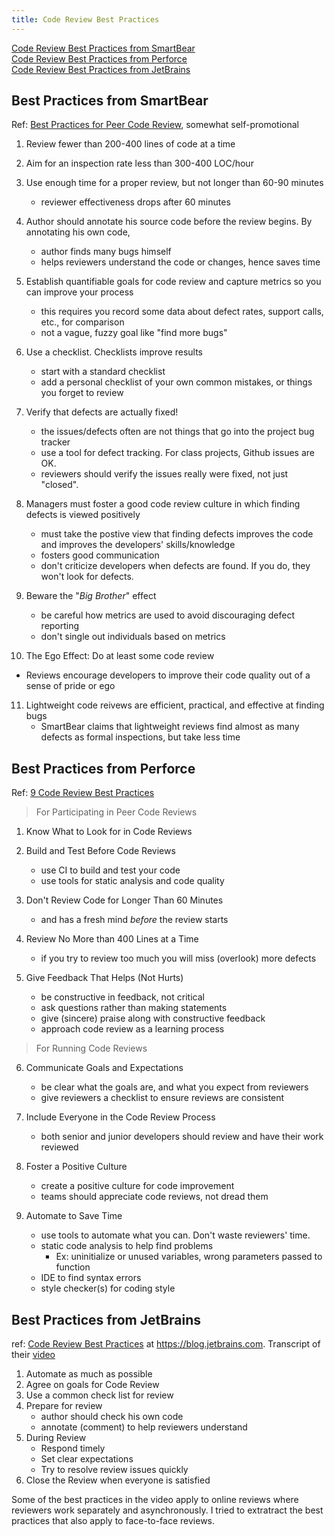 ```yaml
---
title: Code Review Best Practices
---
```


[Code Review Best Practices from SmartBear](#best-practices-from-smartbear)    
[Code Review Best Practices from Perforce](#best-practices-from-perforce)    
[Code Review Best Practices from JetBrains](#best-practices-from-jetbrains)    


## Best Practices from SmartBear

Ref: [Best Practices for Peer Code Review](https://www.kessler.de/prd/smartbear/BestPracticesForPeerCodeReview.pdf), somewhat self-promotional

1. Review fewer than 200-400 lines of code at a time

2. Aim for an inspection rate less than 300-400 LOC/hour

3. Use enough time for a proper review, but not longer than 60-90 minutes
    - reviewer effectiveness drops after 60 minutes

4. Author should annotate his source code before the review begins.
   By annotating his own code, 
   - author finds many bugs himself
   - helps reviewers understand the code or changes, hence saves time

5. Establish quantifiable goals for code review and capture metrics so you can improve your process
   - this requires you record some data about defect rates, support calls, etc., for comparison
   - not a vague, fuzzy goal like "find more bugs"

6. Use a checklist.  Checklists improve results
   - start with a standard checklist
   - add a personal checklist of your own common mistakes, or things you forget to review

7. Verify that defects are actually fixed!
   - the issues/defects often are not things that go into the project bug tracker
   - use a tool for defect tracking.  For class projects, Github issues are OK.
   - reviewers should verify the issues really were fixed, not just "closed".

8. Managers must foster a good code review culture in which finding defects is viewed positively
   - must take the postive view that finding defects improves the code and improves the developers' skills/knowledge
   - fosters good communication
   - don't criticize developers when defects are found. If you do, they won't look for defects.

9. Beware the "*Big Brother*" effect
   - be careful how metrics are used to avoid discouraging defect reporting
   - don't single out individuals based on metrics

10. The Ego Effect: Do at least some code review
   - Reviews encourage developers to improve their code quality out of a sense of pride or ego

11. Lightweight code reivews are efficient, practical, and effective at finding bugs
    - SmartBear claims that lightweight reviews find almost as many defects as formal inspections, but take less time

## Best Practices from Perforce

Ref: [9 Code Review Best Practices](https://www.perforce.com/blog/qac/9-code-review-best-practices)

> For Participating in Peer Code Reviews

1. Know What to Look for in Code Reviews

2. Build and Test Before Code Reviews
   - use CI to build and test your code
   - use tools for static analysis and code quality

3. Don't Review Code for Longer Than 60 Minutes
   - and has a fresh mind *before* the review starts

4. Review No More than 400 Lines at a Time
   - if you try to review too much you will miss (overlook) more defects

5. Give Feedback That Helps (Not Hurts)
   - be constructive in feedback, not critical
   - ask questions rather than making statements
   - give (sincere) praise along with constructive feedback
   - approach code review as a learning process

> For Running Code Reviews

6. Communicate Goals and Expectations
   - be clear what the goals are, and what you expect from reviewers
   - give reviewers a checklist to ensure reviews are consistent

7. Include Everyone in the Code Review Process
   - both senior and junior developers should review and have their work reviewed

8. Foster a Positive Culture
   - create a positive culture for code improvement
   - teams should appreciate code reviews, not dread them

9. Automate to Save Time
   - use tools to automate what you can. Don't waste reviewers' time.
   - static code analysis to help find problems
       * Ex: uninitialize or unused variables, wrong parameters passed to function
   - IDE to find syntax errors
   - style checker(s) for coding style

## Best Practices from JetBrains

ref: [Code Review Best Practices](https://blog.jetbrains.com/upsource/2018/08/30/code-review-best-practices/) at https://blog.jetbrains.com. Transcript of their [video](https://youtu.be/EjwD7Pi7J_0)

1. Automate as much as possible
2. Agree on goals for Code Review
3. Use a common check list for review
4. Prepare for review
    * author should check his own code
    * annotate (comment) to help reviewers understand
5. During Review
    * Respond timely
    * Set clear expectations
    * Try to resolve review issues quickly
6. Close the Review when everyone is satisfied

Some of the best practices in the video apply to online reviews where reviewers work separately and asynchronously.  I tried to extratract the best practices that also apply to face-to-face reviews.
